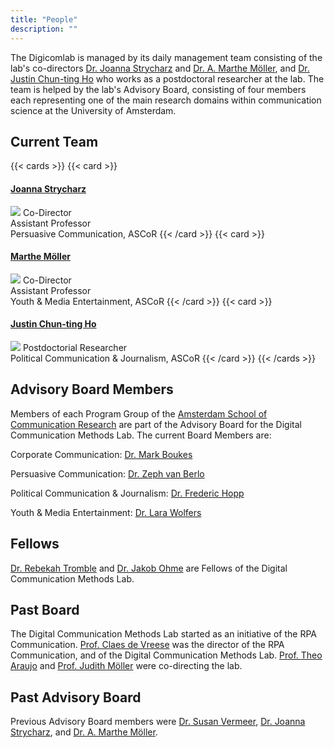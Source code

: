 ```yaml
---
title: "People"
description: ""
---
```


The Digicomlab is managed by its daily management team consisting of the lab's co-directors [Dr. Joanna Strycharz](https://www.uva.nl/en/profile/s/t/j.strycharz/j.strycharz.html) and [Dr. A. Marthe Möller](https://www.uva.nl/en/profile/m/o/a.m.moller/a.m.moller.html), and [Dr. Justin Chun-ting Ho](https://www.uva.nl/en/profile/h/o/j.c.ho/j.c.ho.html) who works as a postdoctoral researcher at the lab. The team is helped by the lab's Advisory Board, consisting of four members each representing one of the main research domains within communication science at the University of Amsterdam.



## Current Team

{{< cards >}}
{{< card >}}
#### [Joanna Strycharz](https://www.uva.nl/en/profile/s/t/j.strycharz/j.strycharz.html)
![](../profile_pic/jstrycharz.jpg)
Co-Director\
Assistant Professor\
Persuasive Communication, ASCoR
{{< /card >}}
{{< card >}}
#### [Marthe Möller](https://www.uva.nl/en/profile/m/o/a.m.moller/a.m.moller.html)
![](../profile_pic/ammoller.jpg)
Co-Director\
Assistant Professor\
Youth & Media Entertainment, ASCoR
{{< /card >}}
{{< card >}}
#### [Justin Chun-ting Ho](https://www.uva.nl/en/profile/h/o/j.c.ho/j.c.ho.html)
![](../profile_pic/jcho.jpg)
Postdoctorial Researcher\
Political Communication & Journalism, ASCoR
{{< /card >}}
{{< /cards >}}

## Advisory Board Members
Members of each Program Group of the [Amsterdam School of Communication Research](https://ascor.uva.nl/) are part of the Advisory Board for the Digital Communication Methods Lab. The current Board Members are:

Corporate Communication: [Dr. Mark Boukes](https://www.uva.nl/profiel/b/o/m.boukes/m.boukes.html)

Persuasive Communication: [Dr. Zeph van Berlo](https://www.uva.nl/profiel/b/e/z.m.c.vanberlo/z.m.c.van-berlo.html)

Political Communication & Journalism: [Dr. Frederic Hopp](https://www.uva.nl/en/profile/h/o/f.r.hopp/f.r.hopp.html)

Youth & Media Entertainment: [Dr. Lara Wolfers](https://www.uva.nl/en/profile/w/o/l.n.wolfers/l.n.wolfers.html)

## Fellows
[Dr. Rebekah Tromble](https://smpa.gwu.edu/rebekah-tromble) and [Dr. Jakob Ohme](https://www.weizenbaum-institut.de/portrait/p/jakob-ohme/#page=1&sort=date) are Fellows of the Digital Communication Methods Lab.

## Past Board
The Digital Communication Methods Lab started as an initiative of the RPA Communication. [Prof. Claes de Vreese](https://claesdevreese.wordpress.com/) was the director of the RPA Communication, and of the Digital Communication Methods Lab. [Prof. Theo Araujo](https://theoaraujo.eu/) and [Prof. Judith Möller](https://leibniz-hbi.de/en/staff/judith-moeller) were co-directing the lab.

## Past Advisory Board
Previous Advisory Board members were [Dr. Susan Vermeer](https://www.wur.nl/en/persons/susan-vermeer.htm), [Dr. Joanna Strycharz](https://www.uva.nl/en/profile/s/t/j.strycharz/j.strycharz.html), and [Dr. A. Marthe Möller](https://www.uva.nl/en/profile/m/o/a.m.moller/a.m.moller.html).